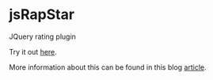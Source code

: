 # jsRapStar
JQuery rating plugin

Try it out <a href="https://www.jqueryscript.net/demo/Fractional-Star-Rating-jsRapStar/">here</a>.

More information about this can be found in this blog <a href="https://www.jqueryscript.net/demo/Fractional-Star-Rating-jsRapStar/">article</a>.
